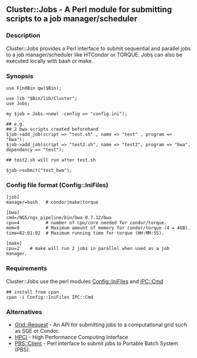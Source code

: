 ## Cluster::Jobs - A Perl module for submitting scripts to a job manager/scheduler

### Description

Cluster::Jobs provides a Perl interface to submit sequential and parallel jobs to a job manager/scheduler like HTCondor or TORQUE. Jobs can also be executed locally with bash or make.

### Synopsis
    use FindBin qw($Bin);

    use lib "$Bin/lib/Cluster";
    use Jobs;

    my $job = Jobs->new( -config => "config.ini");

    ## e.g. 
    ## 2 bwa scripts created beforehand
    $job->add_job(script => "test.sh" , name => "test" , program => "bwa");
    $job->add_job(script => "test2.sh", name => "test2", program => "bwa", dependency => "test");

    ## test2.sh will run after test.sh

    $job->submit("test_bwa");

### Config file format (Config::IniFiles)
    [job]
    manager=bash   # condor|make|torque

    [bwa]
    cmd=/NGS/ngs_pipeline/bin/bwa-0.7.12/bwa
    cpu=4          # number of cpu/core needed for condor/torque.
    mem=9          # Maximum amount of memory for condor/torque (4 = 4GB).
    time=82:01:02  # Maximum running time for torque (HH:MM:SS).

    [make]
    cpu=2    # make will run 2 jobs in parallel when used as a job manager.


### Requirements

Cluster::Jobs use the perl modules [Config::IniFiles](https://metacpan.org/release/Config-IniFiles) and [IPC::Cmd](https://metacpan.org/release/IPC-Cmd) 

    ## install from cpan
    cpan -i Config::IniFiles IPC::Cmd

### Alternatives

 * [Grid::Request](https://metacpan.org/release/Grid-Request) - An API for submitting jobs to a computational grid such as SGE or Condor.
 * [HPCI](https://metacpan.org/pod/HPCI) - High Performance Computing Interface
 * [PBS::Client](https://metacpan.org/release/PBS-Client) - Perl interface to submit jobs to Portable Batch System (PBS).



